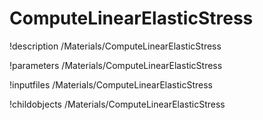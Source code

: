 <!-- MOOSE Documentation Stub: Remove this when content is added. -->

# ComputeLinearElasticStress
!description /Materials/ComputeLinearElasticStress

!parameters /Materials/ComputeLinearElasticStress

!inputfiles /Materials/ComputeLinearElasticStress

!childobjects /Materials/ComputeLinearElasticStress
